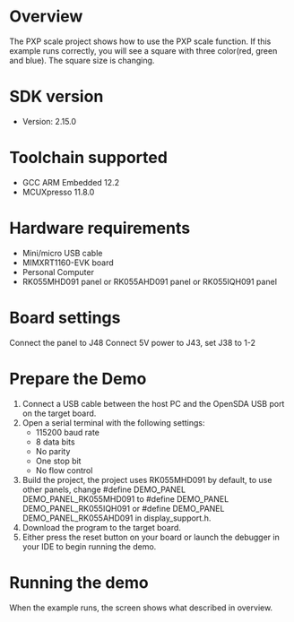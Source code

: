 Overview
========
The PXP scale project shows how to use the PXP scale function. If this example
runs correctly, you will see a square with three color(red, green and blue).
The square size is changing.

SDK version
===========
- Version: 2.15.0

Toolchain supported
===================
- GCC ARM Embedded  12.2
- MCUXpresso  11.8.0

Hardware requirements
=====================
- Mini/micro USB cable
- MIMXRT1160-EVK board
- Personal Computer
- RK055MHD091 panel or RK055AHD091 panel or RK055IQH091 panel

Board settings
==============
Connect the panel to J48
Connect 5V power to J43, set J38 to 1-2

Prepare the Demo
================
1.  Connect a USB cable between the host PC and the OpenSDA USB port on the target board.
2.  Open a serial terminal with the following settings:
    - 115200 baud rate
    - 8 data bits
    - No parity
    - One stop bit
    - No flow control
3.  Build the project, the project uses RK055MHD091 by default, to use other panels,
    change
    #define DEMO_PANEL DEMO_PANEL_RK055MHD091
    to
    #define DEMO_PANEL DEMO_PANEL_RK055IQH091
    or
    #define DEMO_PANEL DEMO_PANEL_RK055AHD091
    in display_support.h.
3.  Download the program to the target board.
4.  Either press the reset button on your board or launch the debugger in your IDE to begin running the demo.

Running the demo
================
When the example runs, the screen shows what described in overview.
